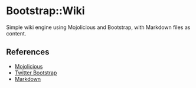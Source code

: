 # Bootstrap::Wiki

Simple wiki engine using Mojolicious and Bootstrap, with Markdown files as content.

## References

 - [Mojolicious](http://mojolicio.us/)
 - [Twitter Bootstrap](http://twitter.github.com/bootstrap/)
 - [Markdown](http://daringfireball.net/projects/markdown/)

